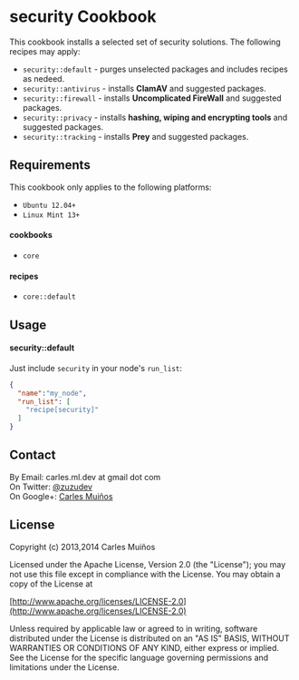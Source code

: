 # security Cookbook

This cookbook installs a selected set of security solutions.
The following recipes may apply:

- `security::default`   - purges unselected packages and includes recipes as nedeed.
- `security::antivirus` - installs __ClamAV__ and suggested packages.
- `security::firewall`  - installs __Uncomplicated FireWall__ and suggested packages.
- `security::privacy`   - installs __hashing, wiping and encrypting tools__ and suggested packages.
- `security::tracking`  - installs __Prey__ and suggested packages.


## Requirements

This cookbook only applies to the following platforms:  
- `Ubuntu 12.04+`
- `Linux Mint 13+`

#### cookbooks
- `core`

#### recipes
- `core::default`


## Usage

#### security::default
Just include `security` in your node's `run_list`:

```json
{
  "name":"my_node",
  "run_list": [
    "recipe[security]"
  ]
}
```


## Contact

By Email:   carles.ml.dev at gmail dot com  
On Twitter: [@zuzudev](https://twitter.com/zuzudev)  
On Google+: [Carles Muiños](https://plus.google.com/109480759201585988691)


## License

Copyright (c) 2013,2014 Carles Muiños

Licensed under the Apache License, Version 2.0 (the "License");
you may not use this file except in compliance with the License.
You may obtain a copy of the License at

[http://www.apache.org/licenses/LICENSE-2.0](http://www.apache.org/licenses/LICENSE-2.0)

Unless required by applicable law or agreed to in writing, software
distributed under the License is distributed on an "AS IS" BASIS,
WITHOUT WARRANTIES OR CONDITIONS OF ANY KIND, either express or implied.
See the License for the specific language governing permissions and
limitations under the License.

